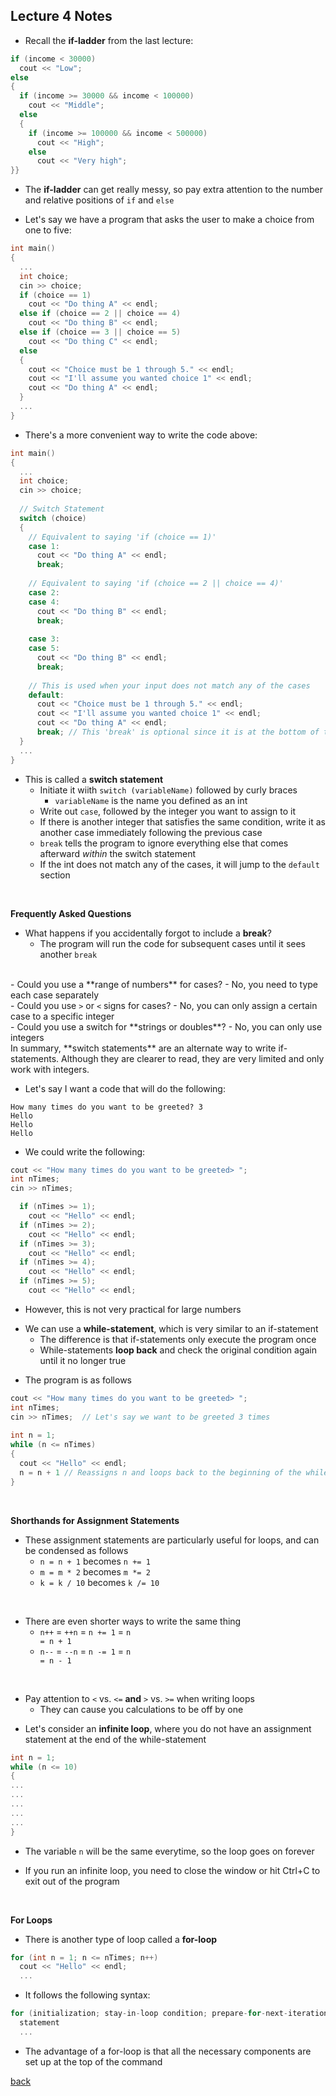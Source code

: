## Lecture 4 Notes

* Recall the **if-ladder** from the last lecture:


```cpp
if (income < 30000)
  cout << "Low";
else 
{
  if (income >= 30000 && income < 100000)
    cout << "Middle";
  else
  {
    if (income >= 100000 && income < 500000)
      cout << "High";
    else
      cout << "Very high";
}}
```

* The <b>if-ladder</b> can get really messy, so pay extra attention to the number and relative positions of <code>if</code> and <code>else</code>

* Let's say we have a program that asks the user to make a choice from one to five:

 
```cpp
int main()
{
  ...
  int choice;
  cin >> choice;
  if (choice == 1)
    cout << "Do thing A" << endl;
  else if (choice == 2 || choice == 4)
    cout << "Do thing B" << endl;
  else if (choice == 3 || choice == 5)
    cout << "Do thing C" << endl;
  else
  {
    cout << "Choice must be 1 through 5." << endl;
    cout << "I'll assume you wanted choice 1" << endl;
    cout << "Do thing A" << endl;
  }
  ...
}
``` 

* There's a more convenient way to write the code above:


```cpp
int main()
{
  ...
  int choice;
  cin >> choice;
  
  // Switch Statement
  switch (choice)
  {
    // Equivalent to saying 'if (choice == 1)'
    case 1:
      cout << "Do thing A" << endl;
      break;
      
    // Equivalent to saying 'if (choice == 2 || choice == 4)'
    case 2:
    case 4:
      cout << "Do thing B" << endl;
      break;
      
    case 3:
    case 5:
      cout << "Do thing B" << endl;
      break;
      
    // This is used when your input does not match any of the cases
    default:
      cout << "Choice must be 1 through 5." << endl;
      cout << "I'll assume you wanted choice 1" << endl;
      cout << "Do thing A" << endl;
      break; // This 'break' is optional since it is at the bottom of the switch statement anyways
  }
  ...
}
``` 

- This is called a <b>switch statement</b>
  - Initiate it wiith <code>switch (variableName)</code> followed by curly braces
    - <code>variableName</code> is the name you defined as an int
  - Write out <code>case</code>, followed by the integer you want to assign to it
  - If there is another integer that satisfies the same condition, write it as another case immediately following the previous case
  - <code>break</code> tells the program to ignore everything else that comes afterward <i>within</i> the switch statement
  - If the int does not match any of the cases, it will jump to the <code>default</code> section</li>
<br>

**Frequently Asked Questions**

- What happens if you accidentally forgot to include a <b>break</b>?
  - The program will run the code for subsequent cases until it sees another <code>break</code>
<br>
- Could you use a **range of numbers** for cases?
  - No, you need to type each case separately
<br>
- Could you use <code>></code> or <code><</code> signs for cases?
  - No, you can only assign a certain case to a specific integer
<br>  
- Could you use a switch for **strings or doubles**?
  - No, you can only use integers

<br>
In summary, **switch statements** are an alternate way to write if-statements. Although they are clearer to read, they are very limited and only work with integers.

<br>

* Let's say I want a code that will do the following:
```
How many times do you want to be greeted? 3
Hello
Hello
Hello
```
* We could write the following:
```cpp
cout << "How many times do you want to be greeted> ";
int nTimes;
cin >> nTimes;

  if (nTimes >= 1);
    cout << "Hello" << endl;
  if (nTimes >= 2);
    cout << "Hello" << endl;
  if (nTimes >= 3);
    cout << "Hello" << endl;
  if (nTimes >= 4);
    cout << "Hello" << endl;
  if (nTimes >= 5);
    cout << "Hello" << endl;
```

* However, this is not very practical for large numbers

- We can use a **while-statement**, which is very similar to an if-statement
  - The difference is that if-statements only execute the program once
  - While-statements **loop back** and check the original condition again until it no longer true

* The program is as follows

```cpp
cout << "How many times do you want to be greeted> ";
int nTimes;
cin >> nTimes;  // Let's say we want to be greeted 3 times
  
int n = 1; 
while (n <= nTimes)
{
  cout << "Hello" << endl;
  n = n + 1 // Reassigns n and loops back to the beginning of the while-statement
}
```
<br>

**Shorthands for Assignment Statements**

- These assignment statements are particularly useful for loops, and can be condensed as follows
  - <code>n = n + 1</code> becomes <code>n += 1</code>
  - <code>m = m * 2</code> becomes <code>m *= 2</code>
  - <code>k = k / 10</code> becomes <code>k /= 10</code>

<br>

- There are even shorter ways to write the same thing
  - <code>n++</code> = <code>++n</code> = <code>n += 1</code> = <code>n = n + 1</code>
  - <code>n--</code> = <code>--n</code> = <code>n -= 1</code> = <code>n = n - 1</code>
  
<br>

- Pay attention to <code><</code> vs. <code><=</code> **and** <code>></code> vs. <code>>=</code> when writing loops
  - They can cause you calculations to be off by one

* Let's consider an **infinite loop**, where you do not have an assignment statement at the end of the while-statement

```cpp
int n = 1;
while (n <= 10)
{
...
...
...
...
...
}
```

* The variable <code>n</code> will be the same everytime, so the loop goes on forever

* If you run an infinite loop, you need to close the window or hit Ctrl+C to exit out of the program

<br>

**For Loops**

* There is another type of loop called a **for-loop**

```cpp
for (int n = 1; n <= nTimes; n++)
  cout << "Hello" << endl;
  ...
```

- It follows the following syntax:
```cpp
for (initialization; stay-in-loop condition; prepare-for-next-iteration)
  statement
  ...
```

* The advantage of a for-loop is that all the necessary components are set up at the top of the command

[back](./)
